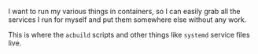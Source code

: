 I want to run my various things in containers, so I can easily grab all the
services I run for myself and put them somewhere else without any work.

This is where the `acbuild` scripts and other things like `systemd` service
files live.
